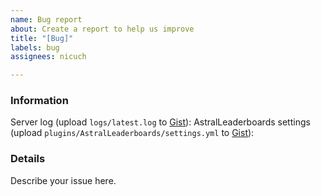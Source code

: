```yaml
---
name: Bug report
about: Create a report to help us improve
title: "[Bug]"
labels: bug
assignees: nicuch

---
```


<!--
Don't put anything inside this block, as it won't be included.

1.  Fill out the template, running the commands either in the console or 
    as a player. Don't simply put "latest" or I will ignore it.
2.  When linking files, do not attach them to the post! Paste them on 
    https://gist.github.com/, then paste a link to them in the relevant parts
    of the template. Avoid using Hastebin or Pastebin, as files are deleted
    after a period of time.
3.  If you are reporting an issue with lag, please include a timings report.
4.  If you are reporting an issue with messages or in-game behaviour, please
    include screenshots detailing the problem.
5.  Include a description and any other details that may be helpful under the
    Details section.
6.  Delete this line and all above lines before posting your issue!       -->

### Information
Server log (upload `logs/latest.log` to [Gist](https://gist.github.com/)):
AstralLeaderboards settings (upload `plugins/AstralLeaderboards/settings.yml` to [Gist](https://gist.github.com/)): 

### Details
Describe your issue here.
